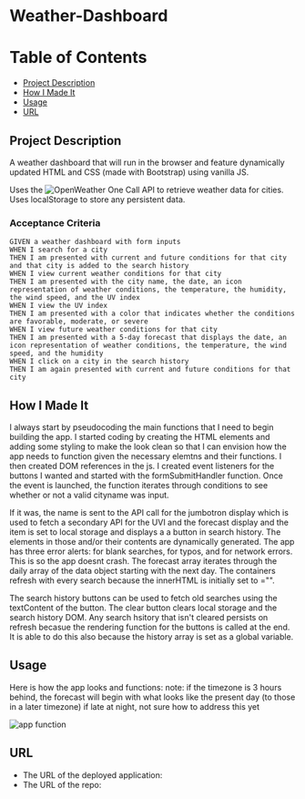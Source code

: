 # Weather-Dashboard
# Table of Contents
* [Project Description](#project-description)
* [How I Made It](#how-i-made-it)
* [Usage](#Usage)
* [URL](#URL)

<a name= "projectdescription"></a>
## Project Description

A weather dashboard that will run in the browser and feature dynamically updated HTML and CSS (made with Bootstrap) using vanilla JS.

Uses the ![OpenWeather One Call API](https://openweathermap.org/api/one-call-api) to retrieve weather data for cities. Uses localStorage to store any persistent data.


### Acceptance Criteria

```
GIVEN a weather dashboard with form inputs
WHEN I search for a city
THEN I am presented with current and future conditions for that city and that city is added to the search history
WHEN I view current weather conditions for that city
THEN I am presented with the city name, the date, an icon representation of weather conditions, the temperature, the humidity, the wind speed, and the UV index
WHEN I view the UV index
THEN I am presented with a color that indicates whether the conditions are favorable, moderate, or severe
WHEN I view future weather conditions for that city
THEN I am presented with a 5-day forecast that displays the date, an icon representation of weather conditions, the temperature, the wind speed, and the humidity
WHEN I click on a city in the search history
THEN I am again presented with current and future conditions for that city
```
<a name="howimadeit"></a>
## How I Made It

I always start by pseudocoding the main functions that I need to begin building the app. I started coding by creating the HTML elements and adding some styling to make the look clean so that I can envision how the app needs to function given the necessary elemtns and their functions. 
I then created DOM references in the js. I created event listeners for the buttons I wanted and started with the formSubmitHandler function. Once the event is launched, the function iterates through conditions to see whether or not a valid cityname was input. 

If it was, the name is sent to the API call for the jumbotron display which is used to fetch a secondary API for the UVI and the forecast display and the item is set to local storage and displays a a button in search history. The elements in those and/or their contents are dynamically generated. The app has three error alerts: for blank searches, for typos, and for network errors. This is so the app doesnt crash. The forecast array iterates through the daily array of the data object starting with the next day. The containers refresh with every search because the innerHTML is initially set to ="". 

The search history buttons can be used to fetch old searches using the textContent of the button. The clear button clears local storage and the search history DOM. Any search hsitory that isn't cleared persists on refresh becasue the rendering function for the buttons is called at the end. It is able to do this also because the history array is set as a global variable.

<a name="usage"></a>
## Usage

Here is how the app looks and functions: 
note: if the timezone is 3 hours behind, the forecast will begin with what looks like the present day (to those in a later timezone) if late at night, not sure how to address this yet

![app function](weatherdashboard.gif)


<a name="URL"></a>
## URL

* The URL of the deployed application: 
* The URL of the repo: 







